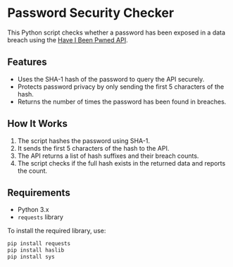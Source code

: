 # Password Security Checker

This Python script checks whether a password has been exposed in a data breach using the [Have I Been Pwned API](https://haveibeenpwned.com/Passwords).

## Features
- Uses the SHA-1 hash of the password to query the API securely.
- Protects password privacy by only sending the first 5 characters of the hash.
- Returns the number of times the password has been found in breaches.

## How It Works
1. The script hashes the password using SHA-1.
2. It sends the first 5 characters of the hash to the API.
3. The API returns a list of hash suffixes and their breach counts.
4. The script checks if the full hash exists in the returned data and reports the count.

## Requirements
- Python 3.x
- `requests` library

To install the required library, use:
```bash
pip install requests
pip install haslib
pip install sys

